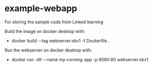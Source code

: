 # example-webapp
For storing the sample code from Linked learning

Build the image on docker desktop with:
- docker build --tag webserver:skv1 -f Dockerfile .

Run the webserver on docker desktop with:
- docker run -dit --name my-running-app -p 8080:80 webserver:skv1
